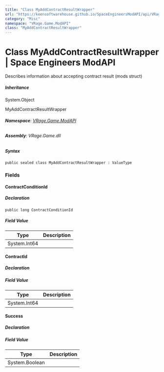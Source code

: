 ```yaml
---
title: "Class MyAddContractResultWrapper"
url: "https://keensoftwarehouse.github.io/SpaceEngineersModAPI/api/VRage.Game.ModAPI.MyAddContractResultWrapper.html"
category: "Misc"
namespace: "VRage.Game.ModAPI"
class: "MyAddContractResultWrapper"
---
```


# Class MyAddContractResultWrapper | Space Engineers ModAPI

Describes information about accepting contract result (mods struct)

##### Inheritance

System.Object

MyAddContractResultWrapper

###### **Namespace**: [VRage.Game.ModAPI](https://keensoftwarehouse.github.io/SpaceEngineersModAPI/api/VRage.Game.ModAPI.html)

###### **Assembly**: VRage.Game.dll

##### Syntax

```
public sealed class MyAddContractResultWrapper : ValueType
```

### Fields

#### ContractConditionId

##### Declaration

```
public long ContractConditionId
```

##### Field Value

| Type | Description |
| --- | --- |
| System.Int64 |     |

#### ContractId

##### Declaration

##### Field Value

| Type | Description |
| --- | --- |
| System.Int64 |     |

#### Success

##### Declaration

##### Field Value

| Type | Description |
| --- | --- |
| System.Boolean |     |
